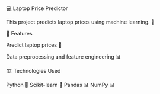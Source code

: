 💻 Laptop Price Predictor

This project predicts laptop prices using machine learning. 🚀

📌 Features

Predict laptop prices 🤖

Data preprocessing and feature engineering 📊

🏗️ Technologies Used

Python 🐍
Scikit-learn 🤖
Pandas   📊
NumPy 📊

